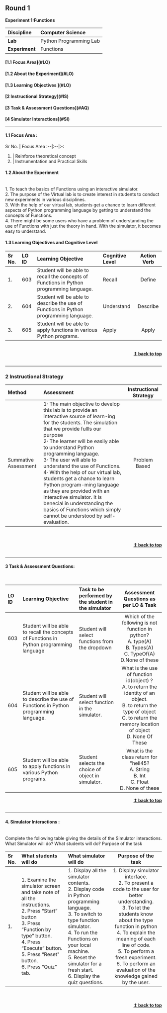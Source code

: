 ## Round 1

<p align="center">

<b> Experiment 1:Functions</b> <a name="top"></a> <br>

</p>

| <b>Discipline      | </b> Computer Science  |
| :----------------- | :--------------------- |
| <b> Lab</b>        | Python Programming Lab |
| <b> Experiment</b> | Functions              |

<h4> [1.1 Focus Area](#LO)
<h4> [1.2 About the Experiment](#LO)
<h4> [1.3 Learning Objectives ](#LO)
<h4> [2 Instructional Strategy](#IS)
<h4> [3 Task & Assessment Questions](#AQ)
<h4> [4 Simulator Interactions](#SI)
<hr>

<a name="LO"></a>

#### 1.1 Focus Area : 
Sr No. |  Focus Area
:--|:--|:-:
1. | Reinforce theoretical concept
2. | Instrumentation and Practical Skills

#### 1.2 About the Experiment

<br/>1. To teach the basics of Functions using an interactive simulator.
<br/>2. The purpose of the Virtual lab is to create interest in students to conduct new experiments in various disciplines.
<br/>3. With the help of our virtual lab, students get a chance to learn different aspects of Python programming language by getting to understand the concepts of Functions.
<br/>4. There might be some users who have a problem of understanding the use of Functions with just the theory in hand. With the simulator, it becomes easy to understand.

#### 1.3 Learning Objectives and Cognitive Level


Sr No. |  LO ID |    Learning Objective  | Cognitive Level | Action Verb
:--|:--|:--|:--|:-:
1.| 603 | Student will be able to recall the concepts of Functions in Python programming language. | Recall | Define
2.| 604 | Student will be able to describe the use of Functions in Python programming language. | Understand| Describe
3.| 605 | Student will be able to apply functions in various Python programs. | Apply | Apply

<br/>
<div align="right">
    <b><a href="#top">↥ back to top</a></b>
</div>
<br/>
<hr>
<a name="IS"></a>

<h3> 2 Instructional Strategy</h3>

Method  | Assessment | Instructional Strategy
:--|:--|:-:
Summative Assessment | 1·  The main objective to develop this lab is to provide an interactive source of learn-ing for the students. The simulation that we provide fullls our purpose <br>2· The learner will be easily able to understand Python programming language.<br>3·  The user will able to understand the use of Functions.<br>4· With the help of our virtual lab, students get a chance to learn Python program-ming language as they are provided with an interactive simulator. It is benecial in understanding the basics of Functions which simply cannot be understood by self-evaluation. | Problem Based
  

<br>
 <div align="justify">
  
<br/>
<div align="right">
    <b><a href="#top">↥ back to top</a></b>
</div>
<br/>
<hr>

<a name="AQ"></a>

#### 3 Task & Assessment Questions:
<br>

LO ID |    Learning Objective  | Task to be performed by <br> the student  in the simulator | Assessment Questions as per LO & Task
:--|:--|:--|:-:
603 | Student will be able to recall the concepts of Functions in Python programming language | Student will select functions from the dropdown | Which of the following is not function in python?  <br> A. type(A) <br> B. Types(A) <br> C. TypeOf(A) <br> D.None of these
604 | Student will be able to describe the use of Functions in Python programming language. | Student will select function in the simulator. | What is the use of function id(object) ? <br> A. to return the identity of an object. <br> B. to return the type of object <br> C. to return the memory location of object <br>D. None Of These
605 | Student will be able to apply functions in various Python programs. | Student selects the choice of object in simulator. | What is the class return for "hell45?<br> A. String <br> B. Int <br> C. Float <br> D. None of these

<div align="right">
    <b><a href="#top">↥ back to top</a></b>
</div>
<br/>
<hr>

<a name="AQ"></a>

#### 4. Simulator Interactions :

<br>Complete the following table giving the details of the Simulator interactions.
What Simulator will do? What students will do? Purpose of the task

| Sr No. | What students will do| What simulator will do | Purpose of the task                                   |
| :----- | :------------------------------------------------------------------ | :------------------------------------------- | :-------------------------------------------------------------------------------------: |
| 1.     | 1.  Examine the simulator screen and take note of all the instructions. <br>2. Press “Start” button <br>3. Press “Function by type” button.<br>4. Press “Execute” button.<br>5. Press “Reset" button.<br>6. Press “Quiz” tab. |1. Display all the simulator contents. <br>2.  Display code in Python programming language. <br>3. To switch to type function simulator. <br>4.  To run the Functions on your local machine.<br>5. Reset the simulator for a fresh start.<br>6.  Display the quiz questions. | 1. Display simulator interface. <br>2. To present a code to the user for better understanding.<br>3. To let the students know about the type function in python <br>4. To explain the meaning of each line of code.<br>5. To perform a fresh experiment.<br>6. To perform an evaluation of the knowledge gained by the user.

 <br>

 <br/>
<div align="right">
    <b><a href="#top">↥ back to top</a></b>
</div>
<br/>
